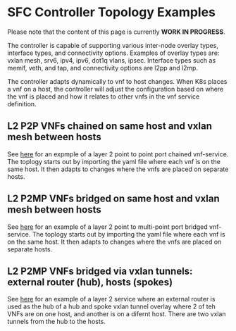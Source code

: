 # SFC Controller Topology Examples

Please note that the content of this page is currently **WORK IN PROGRESS**.

The controller is capable of supporting various inter-node overlay types,
interface types, and connectivity options.  Examples of overlay types are:
vxlan mesh, srv6, ipv4, ipv6, dot1q vlans, ipsec.  Interface types such as
memif, veth, and tap, and connectivity options are l2pp and l2mp.

The controller adapts dynamically to vnf to host changes. When K8s places a
vnf on a host, the controller will adjust the configuration based on where
the vnf is placed and how it relates to other vnfs in the vnf service 
definition.

## L2 P2P VNFs chained on same host and vxlan mesh between hosts

See [here](vxlanmesh/l2pp/vxlanl2pp.md) for an expmple of a layer 2
point to point port chained vnf-service.  The toplogy starts out by importing
the yaml file where each vnf is on the same host.  It then adapts to changes
where the vnfs are placed on separate hosts.

## L2 P2MP VNFs bridged on same host and vxlan mesh between hosts

See [here](vxlanmesh/l2mp/vxlanl2mp.md) for an example of a layer 2
point to multi-point port bridged vnf-service.  The toplogy starts out by importing
the yaml file where each vnf is on the same host.  It then adapts to changes
where the vnfs are placed on separate hosts.

## L2 P2MP VNFs bridged via vxlan tunnels:  external router (hub), hosts (spokes)

See [here](vxlanhubandspoke/l2mp/vxlanl2mp.md) for an example of a layer 2 service
where an external router is used as the hub of a hub and spoke vxlan tunnel
overlay where 2 of teh VNFs are on one host, and another is on a difernt host.
There are two vxlan tunnels from the hub to the hosts.
